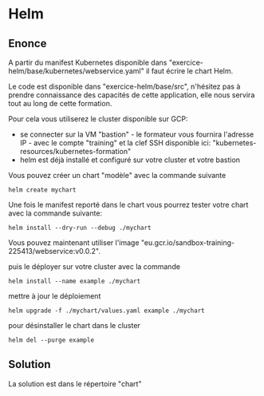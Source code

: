 # Helm

## Enonce

A partir du manifest Kubernetes disponible dans "exercice-helm/base/kubernetes/webservice.yaml" il faut écrire le chart Helm.

Le code est disponible dans "exercice-helm/base/src", n'hésitez pas à prendre connaissance des capacités de cette application, elle nous servira tout au long de cette formation.

Pour cela vous utiliserez le cluster disponible sur GCP:

- se connecter sur la VM "bastion" - le formateur vous fournira l'adresse IP - avec le compte "training" et la clef SSH disponible ici: "kubernetes-resources/kubernetes-formation"
- helm est déjà installé et configuré sur votre cluster et votre bastion

Vous pouvez créer un chart "modèle" avec la commande suivante

```language-bash
helm create mychart
```

Une fois le manifest reporté dans le chart vous pourrez tester votre chart avec la commande suivante:

```language-bash
helm install --dry-run --debug ./mychart
```

Vous pouvez maintenant utiliser l'image "eu.gcr.io/sandbox-training-225413/webservice:v0.0.2".

puis le déployer sur votre cluster avec la commande

```language-bash
helm install --name example ./mychart
```

mettre à jour le déploiement

```language-bash
helm upgrade -f ./mychart/values.yaml example ./mychart
```

pour désinstaller le chart dans le cluster

```language-bash
helm del --purge example
```

## Solution

La solution est dans le répertoire "chart"
